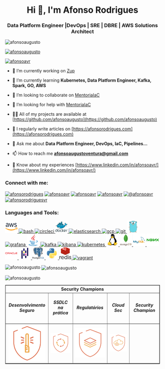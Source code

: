 <h1 align="center">Hi 👋, I'm Afonso Rodrigues</h1>
<h3 align="center">Data Platform Engineer |DevOps | SRE | DBRE | AWS Solutions Architect</h3>

<p align="left"> <img src="https://komarev.com/ghpvc/?username=afonsoaugusto&label=Profile%20views&color=0e75b6&style=flat" alt="afonsoaugusto" /> </p>

<p align="left"> <a href="https://github.com/ryo-ma/github-profile-trophy"><img src="https://github-profile-trophy.vercel.app/?username=afonsoaugusto" alt="afonsoaugusto" /></a> </p>

<p align="left"> <a href="https://twitter.com/afonsoavr" target="blank"><img src="https://img.shields.io/twitter/follow/afonsoavr?logo=twitter&style=for-the-badge" alt="afonsoavr" /></a> </p>

- 🔭 I’m currently working on [Zup](https://www.zup.com.br/)

- 🌱 I’m currently learning **Kubernetes, Data Platform Engineer, Kafka, Spark, GO, AWS**

- 👯 I’m looking to collaborate on [MentoriaIaC](https://github.com/mentoriaiac)

- 🤝 I’m looking for help with [MentoriaIaC](https://github.com/mentoriaiac)

- 👨‍💻 All of my projects are available at [https://github.com/afonsoaugusto](https://github.com/afonsoaugusto)

- 📝 I regularly write articles on [https://afonsorodrigues.com](https://afonsorodrigues.com)

- 💬 Ask me about **Data Platform Engineer, DevOps, IaC, Pipelines...**

- 📫 How to reach me **afonsoaugustoventura@gmail.com**

- 📄 Know about my experiences [https://www.linkedin.com/in/afonsoavr/](https://www.linkedin.com/in/afonsoavr/)

<h3 align="left">Connect with me:</h3>
<p align="left">
<a href="https://dev.to/afonsorodrigues" target="blank"><img align="center" src="https://raw.githubusercontent.com/rahuldkjain/github-profile-readme-generator/master/src/images/icons/Social/devto.svg" alt="afonsorodrigues" height="30" width="40" /></a>
<a href="https://twitter.com/afonsoavr" target="blank"><img align="center" src="https://raw.githubusercontent.com/rahuldkjain/github-profile-readme-generator/master/src/images/icons/Social/twitter.svg" alt="afonsoavr" height="30" width="40" /></a>
<a href="https://linkedin.com/in/afonsoavr" target="blank"><img align="center" src="https://raw.githubusercontent.com/rahuldkjain/github-profile-readme-generator/master/src/images/icons/Social/linked-in-alt.svg" alt="afonsoavr" height="30" width="40" /></a>
<a href="https://instagram.com/afonsoavr" target="blank"><img align="center" src="https://raw.githubusercontent.com/rahuldkjain/github-profile-readme-generator/master/src/images/icons/Social/instagram.svg" alt="afonsoavr" height="30" width="40" /></a>
<a href="https://medium.com/@afonsoavr" target="blank"><img align="center" src="https://raw.githubusercontent.com/rahuldkjain/github-profile-readme-generator/master/src/images/icons/Social/medium.svg" alt="@afonsoavr" height="30" width="40" /></a>
<a href="https://www.youtube.com/c/afonsorodriguesvr" target="blank"><img align="center" src="https://raw.githubusercontent.com/rahuldkjain/github-profile-readme-generator/master/src/images/icons/Social/youtube.svg" alt="afonsorodriguesvr" height="30" width="40" /></a>
</p>

<h3 align="left">Languages and Tools:</h3>
<p align="left"> <a href="https://aws.amazon.com" target="_blank" rel="noreferrer"> <img src="https://raw.githubusercontent.com/devicons/devicon/master/icons/amazonwebservices/amazonwebservices-original-wordmark.svg" alt="aws" width="40" height="40"/> </a> <a href="https://www.gnu.org/software/bash/" target="_blank" rel="noreferrer"> <img src="https://www.vectorlogo.zone/logos/gnu_bash/gnu_bash-icon.svg" alt="bash" width="40" height="40"/> </a> <a href="https://circleci.com" target="_blank" rel="noreferrer"> <img src="https://www.vectorlogo.zone/logos/circleci/circleci-icon.svg" alt="circleci" width="40" height="40"/> </a> <a href="https://www.docker.com/" target="_blank" rel="noreferrer"> <img src="https://raw.githubusercontent.com/devicons/devicon/master/icons/docker/docker-original-wordmark.svg" alt="docker" width="40" height="40"/> </a> <a href="https://www.elastic.co" target="_blank" rel="noreferrer"> <img src="https://www.vectorlogo.zone/logos/elastic/elastic-icon.svg" alt="elasticsearch" width="40" height="40"/> </a> <a href="https://cloud.google.com" target="_blank" rel="noreferrer"> <img src="https://www.vectorlogo.zone/logos/google_cloud/google_cloud-icon.svg" alt="gcp" width="40" height="40"/> </a> <a href="https://git-scm.com/" target="_blank" rel="noreferrer"> <img src="https://www.vectorlogo.zone/logos/git-scm/git-scm-icon.svg" alt="git" width="40" height="40"/> </a> <a href="https://golang.org" target="_blank" rel="noreferrer"> <img src="https://raw.githubusercontent.com/devicons/devicon/master/icons/go/go-original.svg" alt="go" width="40" height="40"/> </a> <a href="https://grafana.com" target="_blank" rel="noreferrer"> <img src="https://www.vectorlogo.zone/logos/grafana/grafana-icon.svg" alt="grafana" width="40" height="40"/> </a> <a href="https://www.java.com" target="_blank" rel="noreferrer"> <img src="https://raw.githubusercontent.com/devicons/devicon/master/icons/java/java-original.svg" alt="java" width="40" height="40"/> </a> <a href="https://kafka.apache.org/" target="_blank" rel="noreferrer"> <img src="https://www.vectorlogo.zone/logos/apache_kafka/apache_kafka-icon.svg" alt="kafka" width="40" height="40"/> </a> <a href="https://www.elastic.co/kibana" target="_blank" rel="noreferrer"> <img src="https://www.vectorlogo.zone/logos/elasticco_kibana/elasticco_kibana-icon.svg" alt="kibana" width="40" height="40"/> </a> <a href="https://kubernetes.io" target="_blank" rel="noreferrer"> <img src="https://www.vectorlogo.zone/logos/kubernetes/kubernetes-icon.svg" alt="kubernetes" width="40" height="40"/> </a> <a href="https://www.linux.org/" target="_blank" rel="noreferrer"> <img src="https://raw.githubusercontent.com/devicons/devicon/master/icons/linux/linux-original.svg" alt="linux" width="40" height="40"/> </a> <a href="https://www.mongodb.com/" target="_blank" rel="noreferrer"> <img src="https://raw.githubusercontent.com/devicons/devicon/master/icons/mongodb/mongodb-original-wordmark.svg" alt="mongodb" width="40" height="40"/> </a> <a href="https://www.mysql.com/" target="_blank" rel="noreferrer"> <img src="https://raw.githubusercontent.com/devicons/devicon/master/icons/mysql/mysql-original-wordmark.svg" alt="mysql" width="40" height="40"/> </a> <a href="https://www.nginx.com" target="_blank" rel="noreferrer"> <img src="https://raw.githubusercontent.com/devicons/devicon/master/icons/nginx/nginx-original.svg" alt="nginx" width="40" height="40"/> </a> <a href="https://www.oracle.com/" target="_blank" rel="noreferrer"> <img src="https://raw.githubusercontent.com/devicons/devicon/master/icons/oracle/oracle-original.svg" alt="oracle" width="40" height="40"/> </a> <a href="https://pandas.pydata.org/" target="_blank" rel="noreferrer"> <img src="https://raw.githubusercontent.com/devicons/devicon/2ae2a900d2f041da66e950e4d48052658d850630/icons/pandas/pandas-original.svg" alt="pandas" width="40" height="40"/> </a> <a href="https://www.postgresql.org" target="_blank" rel="noreferrer"> <img src="https://raw.githubusercontent.com/devicons/devicon/master/icons/postgresql/postgresql-original-wordmark.svg" alt="postgresql" width="40" height="40"/> </a> <a href="https://www.python.org" target="_blank" rel="noreferrer"> <img src="https://raw.githubusercontent.com/devicons/devicon/master/icons/python/python-original.svg" alt="python" width="40" height="40"/> </a> <a href="https://redis.io" target="_blank" rel="noreferrer"> <img src="https://raw.githubusercontent.com/devicons/devicon/master/icons/redis/redis-original-wordmark.svg" alt="redis" width="40" height="40"/> </a> <a href="https://www.vagrantup.com/" target="_blank" rel="noreferrer"> <img src="https://www.vectorlogo.zone/logos/vagrantup/vagrantup-icon.svg" alt="vagrant" width="40" height="40"/> </a> </p>

<p><img align="left" src="https://github-readme-stats.vercel.app/api/top-langs?username=afonsoaugusto&show_icons=true&locale=en&layout=compact" alt="afonsoaugusto" /></p>

<p>&nbsp;<img align="center" src="https://github-readme-stats.vercel.app/api?username=afonsoaugusto&show_icons=true&locale=en" alt="afonsoaugusto" /></p>

<p><img align="center" src="https://github-readme-streak-stats.herokuapp.com/?user=afonsoaugusto&" alt="afonsoaugusto" /></p>
<!-- NÃO ALTERE O BLOCO ABAIXO -->
<!-- ALERTA:  Qualquer conteúdo dentro desse bloco sera removido, não adicione conteúdo próprio -->
<div id="704b3e6b59da9d2db58dfd2e9f7ff9d7">
    <table border="1px" width="300px" align="center">
        <thead align="center">
            <tr>
                <th colspan="5">Security Champions</th>
            </tr>
        </thead>
        <tbody align="center">
            <tr>
                <td width="150px"><h5>Desenvolvimento Seguro</h5></td>
                <td width="150px"><h5>SSDLC na prática</h5></td>
                <td width="150px"><h5>Regulatórios</h5></td>
                <td width="150px"><h5>Cloud Sec</h5></td>
                <td width="150px"><h5>Security Champion</h5></td>
            </tr>
            <tr>
                <td><img src="badges/380259620692.png" width="120px" alt="Desenvolvimento Seguro"></td>
                <td><img src="badges/380259620714.png" width="120px" alt="SSDLC na prática"></td>
                <td><img src="badges/380259620669.png" width="120px" alt="Regulatórios"></td>
                <td><img src="badges/426780171280.png" width="120px" alt="Cloud Sec"></td>
                <td></td>
            </tr>
        </tbody>
    </table>
</div>
<!-- NÃO ALTERE O BLOCO ACIMA -->